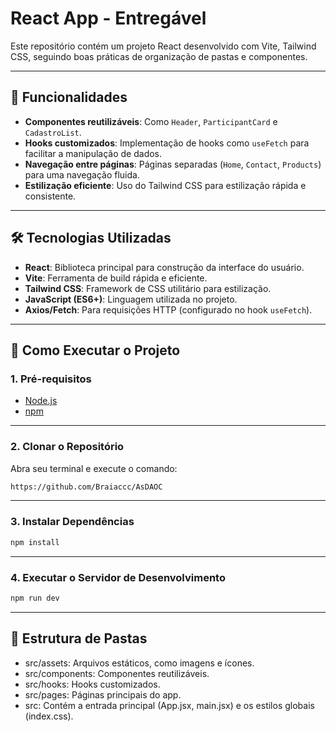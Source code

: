 # React App - Entregável

Este repositório contém um projeto React desenvolvido com Vite, Tailwind CSS, seguindo boas práticas de organização de pastas e componentes.

---

## 📝 Funcionalidades

- **Componentes reutilizáveis**: Como `Header`, `ParticipantCard` e `CadastroList`.
- **Hooks customizados**: Implementação de hooks como `useFetch` para facilitar a manipulação de dados.
- **Navegação entre páginas**: Páginas separadas (`Home`, `Contact`, `Products`) para uma navegação fluida.
- **Estilização eficiente**: Uso do Tailwind CSS para estilização rápida e consistente.

---

## 🛠️ Tecnologias Utilizadas

- **React**: Biblioteca principal para construção da interface do usuário.
- **Vite**: Ferramenta de build rápida e eficiente.
- **Tailwind CSS**: Framework de CSS utilitário para estilização.
- **JavaScript (ES6+)**: Linguagem utilizada no projeto.
- **Axios/Fetch**: Para requisições HTTP (configurado no hook `useFetch`).

---

## 🚀 Como Executar o Projeto

### 1. Pré-requisitos

- [Node.js](https://nodejs.org/)
- [npm](https://www.npmjs.com/) 

---

### 2. Clonar o Repositório

Abra seu terminal e execute o comando:

```bash
https://github.com/Braiaccc/AsDAOC
```

---

### 3. Instalar Dependências

```bash
npm install
```

---

### 4. Executar o Servidor de Desenvolvimento

```bash
npm run dev
```

---

## 📂 Estrutura de Pastas
- src/assets: Arquivos estáticos, como imagens e ícones.
- src/components: Componentes reutilizáveis.
- src/hooks: Hooks customizados.
- src/pages: Páginas principais do app.
- src: Contém a entrada principal (App.jsx, main.jsx) e os estilos globais (index.css).
